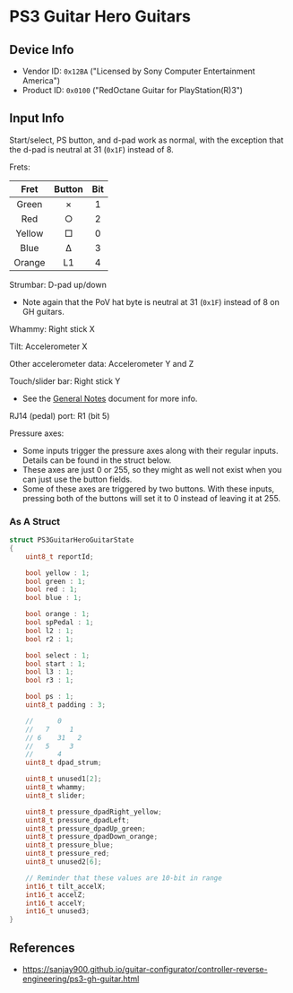 # PS3 Guitar Hero Guitars

## Device Info

- Vendor ID: `0x12BA` ("Licensed by Sony Computer Entertainment America")
- Product ID: `0x0100` ("RedOctane Guitar for PlayStation(R)3")

## Input Info

Start/select, PS button, and d-pad work as normal, with the exception that the d-pad is neutral at 31 (`0x1F`) instead of 8.

Frets:

| Fret   | Button | Bit |
| :--:   | :----: | :-: |
| Green  | ×      | 1   |
| Red    | ○      | 2   |
| Yellow | □      | 0   |
| Blue   | Δ      | 3   |
| Orange | L1     | 4   |

Strumbar: D-pad up/down

- Note again that the PoV hat byte is neutral at 31 (`0x1F`) instead of 8 on GH guitars.

Whammy: Right stick X

Tilt: Accelerometer X

Other accelerometer data: Accelerometer Y and Z

Touch/slider bar: Right stick Y

- See the [General Notes](General%20Notes.md) document for more info.

RJ14 (pedal) port: R1 (bit 5)

Pressure axes:

- Some inputs trigger the pressure axes along with their regular inputs. Details can be found in the struct below.
- These axes are just 0 or 255, so they might as well not exist when you can just use the button fields.
- Some of these axes are triggered by two buttons. With these inputs, pressing both of the buttons will set it to 0 instead of leaving it at 255.

### As A Struct

```c
struct PS3GuitarHeroGuitarState
{
    uint8_t reportId;

    bool yellow : 1;
    bool green : 1;
    bool red : 1;
    bool blue : 1;

    bool orange : 1;
    bool spPedal : 1;
    bool l2 : 1;
    bool r2 : 1;

    bool select : 1;
    bool start : 1;
    bool l3 : 1;
    bool r3 : 1;

    bool ps : 1;
    uint8_t padding : 3;

    //      0
    //   7     1
    // 6    31   2
    //   5     3
    //      4
    uint8_t dpad_strum;

    uint8_t unused1[2];
    uint8_t whammy;
    uint8_t slider;

    uint8_t pressure_dpadRight_yellow;
    uint8_t pressure_dpadLeft;
    uint8_t pressure_dpadUp_green;
    uint8_t pressure_dpadDown_orange;
    uint8_t pressure_blue;
    uint8_t pressure_red;
    uint8_t unused2[6];

    // Reminder that these values are 10-bit in range
    int16_t tilt_accelX;
    int16_t accelZ;
    int16_t accelY;
    int16_t unused3;
}
```

## References

- https://sanjay900.github.io/guitar-configurator/controller-reverse-engineering/ps3-gh-guitar.html
